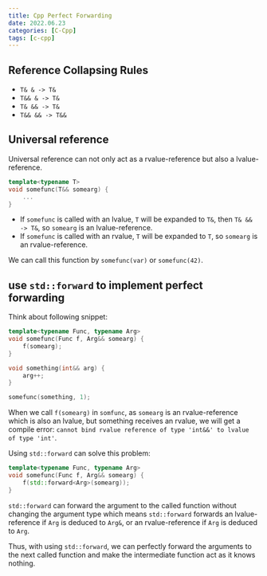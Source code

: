 ```yaml
---
title: Cpp Perfect Forwarding
date: 2022.06.23
categories: [C-Cpp]
tags: [c-cpp]
---
```


## Reference Collapsing Rules

- `T& & -> T&`
- `T&& & -> T&`
- `T& && -> T&`
- `T&& && -> T&&`

## Universal reference

Universal reference can not only act as a rvalue-reference but also a lvalue-reference.

```c++
template<typename T>
void somefunc(T&& somearg) {
    ...
}
```

- If `somefunc` is called with an lvalue, `T` will be expanded to `T&`, then `T& && -> T&`, so `somearg` is an lvalue-reference.
- If `somefunc` is called with an rvalue, `T` will be expanded to `T`, so `somearg` is an rvalue-reference.

We can call this function by `somefunc(var)` or `somefunc(42)`.

## use `std::forward` to implement perfect forwarding

Think about following snippet:

```c++
template<typename Func, typename Arg>
void somefunc(Func f, Arg&& somearg) {
    f(somearg);
}

void something(int&& arg) {
    arg++;
}

somefunc(something, 1);
```

When we call `f(somearg)` in `somfunc`, as `somearg` is an rvalue-reference which is also an lvalue, but something receives an rvalue, we will get a compile error: `cannot bind rvalue reference of type 'int&&' to lvalue of type 'int'`.

Using `std::forward` can solve this problem:

```c++
template<typename Func, typename Arg>
void somefunc(Func f, Arg&& somearg) {
    f(std::forward<Arg>(somearg));
}
```

`std::forward` can forward the argument to the called function without changing the argument type which means `std::forward` forwards an lvalue-reference if `Arg` is deduced to `Arg&`, or an rvalue-reference if `Arg` is deduced to `Arg`.

Thus, with using `std::forward`, we can perfectly forward the arguments to the next called function and make the intermediate function act as it knows nothing.